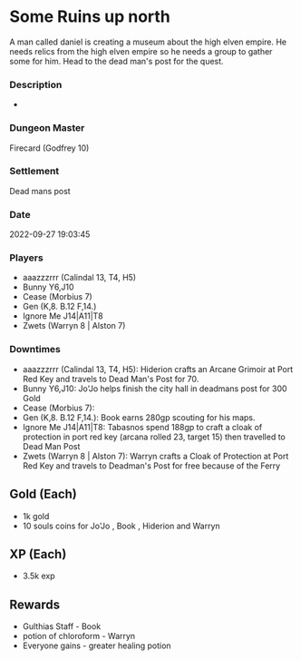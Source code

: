 # Some Ruins up north
A man called daniel is creating a museum about the high elven empire. He needs relics from the high elven empire so he needs a group to gather some for him. Head to the dead man's post for the quest.
### Description
-
### Dungeon Master
Firecard (Godfrey 10)
### Settlement
Dead mans post
### Date
2022-09-27 19:03:45
### Players
* aaazzzrrr (Calindal 13, T4, H5)
* Bunny Y6,J10
* Cease (Morbius 7)
* Gen (K,8. B.12 F,14.)
* Ignore Me J14|A11|T8
* Zwets (Warryn 8 | Alston 7)
### Downtimes
* aaazzzrrr (Calindal 13, T4, H5): Hiderion crafts an Arcane Grimoir at Port Red Key and travels to Dead Man's Post for 70.
* Bunny Y6,J10: Jo'Jo helps finish the city hall in deadmans post for 300 Gold
* Cease (Morbius 7): 
* Gen (K,8. B.12 F,14.): Book earns 280gp scouting for his maps.
* Ignore Me J14|A11|T8: Tabasnos  spend 188gp to craft a cloak of protection in port red key (arcana rolled 23,  target 15) then travelled to Dead Man Post
* Zwets (Warryn 8 | Alston 7): Warryn crafts a Cloak of Protection at Port Red Key and travels to Deadman's Post for free because of the Ferry
## Gold (Each)
* 1k gold 
* 10 souls coins for Jo'Jo ,  Book , Hiderion and  Warryn
## XP (Each)
* 3.5k exp
## Rewards
* Gulthias Staff - Book
* potion of chloroform - Warryn
* Everyone gains - greater healing potion